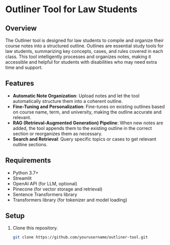 # Outliner Tool for Law Students

## Overview
The Outliner tool is designed for law students to compile and organize their course notes into a structured outline. Outlines are essential study tools for law students, summarizing key concepts, cases, and rules covered in each class. This tool intelligently processes and organizes notes, making it accessible and helpful for students with disabilities who may need extra time and support.

## Features
- **Automatic Note Organization**: Upload notes and let the tool automatically structure them into a coherent outline.
- **Fine-Tuning and Personalization**: Fine-tunes on existing outlines based on course name, term, and university, making the outline accurate and relevant.
- **RAG (Retrieval-Augmented Generation) Pipeline**: When new notes are added, the tool appends them to the existing outline in the correct section or reorganizes them as necessary.
- **Search and Retrieval**: Query specific topics or cases to get relevant outline sections.

## Requirements
- Python 3.7+
- Streamlit
- OpenAI API (for LLM, optional)
- Pinecone (for vector storage and retrieval)
- Sentence Transformers library
- Transformers library (for tokenizer and model loading)

## Setup

1. Clone this repository.
   ```bash
   git clone https://github.com/yourusername/outliner-tool.git
